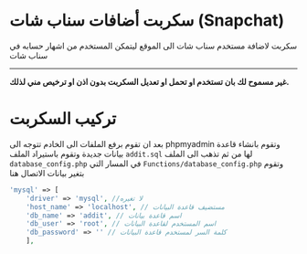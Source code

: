 # سكربت أضافات سناب شات (Snapchat)
سكربت لاضافة مستخدم سناب شات الى الموقع ليتمكن 
المستخدم من اشهار حسابه في سناب شات

---
**غير مسموح لك بان تستخدم او تحمل او تعديل السكربت بدون اذن او ترخيص مني لذلك.**

# تركيب السكربت

بعد ان تقوم برفع الملفات الى الخادم تتوجه الى 
phpmyadmin وتقوم بانشاء قاعدة بيانات جديدة
وتقوم باستيراد الملف `addit.sql` لها
من ثم تذهب الى الملف `database_config.php`
في المسار التي
```Functions/database_config.php```
وتقوم بتغير بيانات الاتصال هنا
```php
'mysql' => [
	'driver' => 'mysql', //لا تغيره
	'host_name' => 'localhost', // مستضيف قاعدة البيانات
	'db_name' => 'addit', // اسم قاعدة بيانات
	'db_user' => 'root', // اسم المستخدم لقاعدة البيانات
	'db_password' => '' // كلمة السر لمستخدم قاعدة البيانات
    ],
```

